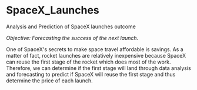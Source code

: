 # SpaceX_Launches
Analysis and Prediction of SpaceX launches outcome


<i> Objective: Forecasting the success of the next launch. </i>

One of SpaceX's secrets to make space travel affordable is savings. As a matter of fact, rocket launches are relatively inexpensive because SpaceX can reuse the first stage of the rocket which does most of the work. Therefore, we can determine if the first stage will land through data analysis and forecasting to predict if SpaceX will reuse the first stage and thus determine the price of each launch.
